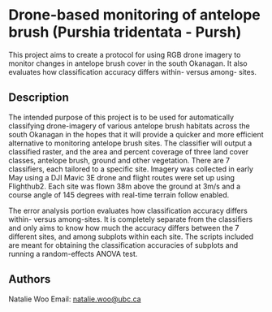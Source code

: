 # Drone-based monitoring of antelope brush (Purshia tridentata - Pursh)
This project aims to create a protocol for using RGB drone imagery to monitor changes in antelope brush cover in the south Okanagan. It also evaluates how classification accuracy differs within- versus among- sites.

## Description
The intended purpose of this project is to be used for automatically classifying drone-imagery of various antelope brush habitats across the south Okanagan in the hopes that it will provide a quicker and more efficient alternative to monitoring antelope brush sites. The classifier will output a classified raster, and the area and percent coverage of three land cover classes, antelope brush, ground and other vegetation. There are 7 classifiers, each tailored to a specific site. Imagery was collected in early May using a DJI Mavic 3E drone and flight routes were set up using Flighthub2. Each site was flown 38m above the ground at 3m/s and a course angle of 145 degrees with real-time terrain follow enabled.

The error analysis portion evaluates how classification accuracy differs within- versus among-sites. It is completely separate from the classifiers and only aims to know how much the accuracy differs between the 7 different sites, and among subplots within each site. The scripts included are meant for obtaining the classification accuracies of subplots and running a random-effects ANOVA test.

## Authors
Natalie Woo
Email: natalie.woo@ubc.ca
